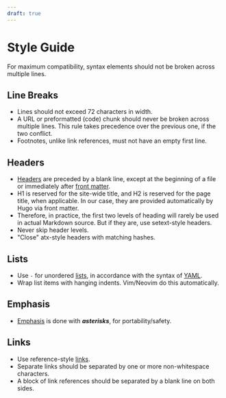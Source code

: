 ```yaml
---
draft: true
---
```

Style Guide
===========
For maximum compatibility, syntax elements should not be broken across
multiple lines.

Line Breaks
-----
- Lines should not exceed 72 characters in width.
- A URL or preformatted (code) chunk should never be broken across
  multiple lines. This rule takes precedence over the previous one, if
  the two conflict.
- Footnotes, unlike link references, must not have an empty first line.

Headers
-------
- [Headers][] are preceded by a blank line, except at the beginning of a
	file or immediately after [front matter][].
- H1 is reserved for the site-wide title, and H2 is reserved for the
  page title, when applicable. In our case, they are provided
  automatically by Hugo via front matter.
- Therefore, in practice, the first two levels of heading will rarely be
  used in actual Markdown source. But if they are, use setext-style
  headers.
- Never skip header levels.
- "Close" atx-style headers with matching hashes.

[Headers]: https://daringfireball.net/projects/markdown/syntax#header
[front matter]: https://gohugo.io/content-management/front-matter/

Lists
-----
- Use `-` for unordered [lists][], in accordance with the syntax of
  [YAML][].
- Wrap list items with hanging indents. Vim/Neovim do this
  automatically.

[lists]: https://daringfireball.net/projects/markdown/syntax#list
[YAML]: https://yaml.org/

Emphasis
--------
- [Emphasis][] is done with ***asterisks***, for portability/safety.

[Emphasis]: https://daringfireball.net/projects/markdown/syntax#em

Links
-----
- Use reference-style [links][].
- Separate links should be separated by one or more non-whitespace
  characters.
- A block of link references should be separated by a blank line on both
  sides.

[links]: https://daringfireball.net/projects/markdown/syntax#link
